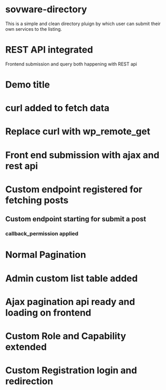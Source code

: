 # sovware-directory
This is a simple and clean directory pluign by which user can submit their own services to the listing.

# REST API integrated
Frontend submission and query both happening with REST api

# Demo title

# curl added to fetch data

# Replace curl with wp_remote_get

# Front end submission with ajax and rest api

# Custom endpoint registered for fetching posts

## Custom endpoint starting for submit a post
### callback_permission applied
# Normal Pagination

# Admin custom list table added
# Ajax pagination api ready and loading on frontend
# Custom Role and Capability extended
# Custom Registration login and redirection
